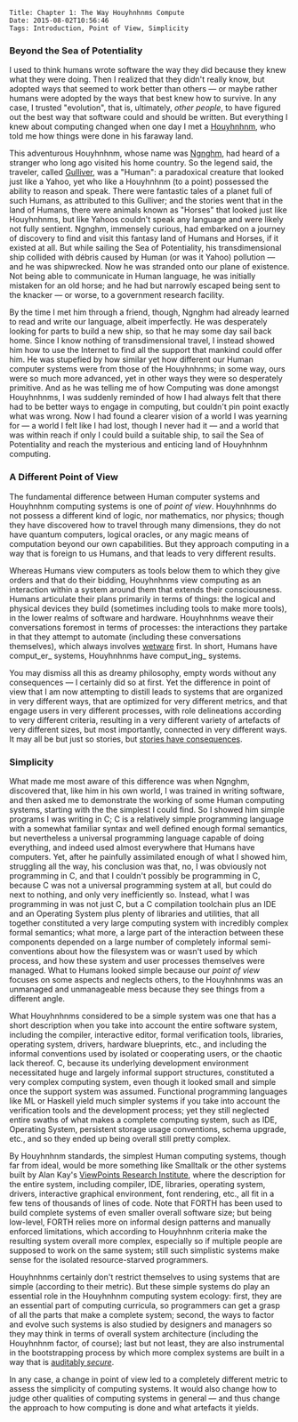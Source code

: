     Title: Chapter 1: The Way Houyhnhnms Compute
    Date: 2015-08-02T10:56:46
    Tags: Introduction, Point of View, Simplicity

### Beyond the Sea of Potentiality

I used to think humans wrote software the way they did
because they knew what they were doing.
Then I realized that they didn't really know,
but adopted ways that seemed to work better than others
— or maybe rather humans were adopted by the ways that best knew how to survive.
In any case, I trusted "evolution", that is, ultimately, _other people_,
to have figured out the best way that software could and should be written.
But everything I knew about computing changed when one day I met a
[Houyhnhnm](http://en.wikipedia.org/wiki/Houyhnhnm),
who told me how things were done in his faraway land.

<!-- more -->

This adventurous Houyhnhnm, whose name was [Ngnghm](https://twitter.com/Ngnghm),
had heard of a stranger who long ago visited his home country.
So the legend said, the traveler, called
[Gulliver](https://www.gutenberg.org/files/17157/17157-h/17157-h.htm),
was a "Human": a paradoxical creature that looked just like a Yahoo,
yet who like a Houyhnhnm (to a point) possessed the ability to reason and speak.
There were fantastic tales of a planet full of such Humans,
as attributed to this Gulliver;
and the stories went that in the land of Humans,
there were animals known as "Horses" that looked just like Houyhnhnms,
but like Yahoos couldn't speak any language and were likely not fully sentient.
Ngnghm, immensely curious, had embarked on a journey of discovery
to find and visit this fantasy land of Humans and Horses, if it existed at all.
But while sailing the Sea of Potentiality, his transdimensional ship
collided with débris caused by Human (or was it Yahoo) pollution — and he was shipwrecked.
Now he was stranded onto our plane of existence.
Not being able to communicate in Human language,
he was initially mistaken for an old horse; and he had but narrowly
escaped being sent to the knacker — or worse, to a government research facility.

By the time I met him through a friend, though,
Ngnghm had already learned to read and write our language, albeit imperfectly.
He was desperately looking for parts to build a new ship,
so that he may some day sail back home.
Since I know nothing of transdimensional travel,
I instead showed him how to use the Internet
to find all the support that mankind could offer him.
He was stupefied by how similar yet how different
our Human computer systems were from those of the Houyhnhnms;
in some way, ours were so much more advanced,
yet in other ways they were so desperately primitive.
And as he was telling me of how Computing was done amongst Houyhnhnms,
I was suddenly reminded of how I had always felt that
there had to be better ways to engage in computing,
but couldn't pin point exactly what was wrong.
Now I had found a clearer vision
of a world I was yearning for — a world I felt like I had lost,
though I never had it — and a world that was within reach
if only I could build a suitable ship,
to sail the Sea of Potentiality and reach
the mysterious and enticing land of Houyhnhnm computing.


### A Different Point of View

The fundamental difference between Human computer systems and
Houyhnhnm computing systems is one of _point of view_.
Houyhnhnms do not possess a different kind of logic, nor mathematics, nor physics;
though they have discovered how to travel through many dimensions,
they do not have quantum computers, logical oracles,
or any magic means of computation beyond our own capabilities.
But they approach computing in a way that is foreign to us Humans,
and that leads to very different results.

Whereas Humans view computers as tools below them
to which they give orders and that do their bidding,
Houyhnhnms view computing as an interaction within a system around them
that extends their consciousness.
Humans articulate their plans primarily in terms of things:
the logical and physical devices they build
(sometimes including tools to make more tools),
in the lower realms of software and hardware.
Houyhnhnms weave their conversations foremost in terms of processes:
the interactions they partake in that they attempt to automate
(including these conversations themselves),
which always involves [wetware](https://en.wikipedia.org/wiki/Wetware_(brain)) first.
In short, Humans have comput_er_ systems, Houyhnhnms have comput_ing_ systems.

You may dismiss all this as dreamy philosophy,
empty words without any consequences — I certainly did so at first.
Yet the difference in point of view that I am now attempting to distill
leads to systems that are organized in very different ways,
that are optimized for very different metrics,
and that engage users in very different processes,
with role delineations according to very different criteria,
resulting in a very different variety of artefacts of very different sizes,
but most importantly, connected in very different ways.
It may all be but just so stories, but
[stories have consequences](http://fare.tunes.org/computing/bal2009.pdf).


### Simplicity

What made me most aware of this difference was when Ngnghm,
discovered that, like him in his own world, I was trained in writing software,
and then asked me to demonstrate the working of some Human computing systems,
starting with the the simplest I could find.
So I showed him simple programs I was writing in C;
C is a relatively simple programming language
with a somewhat familiar syntax and well defined enough formal semantics,
but nevertheless a universal programming language capable of doing everything,
and indeed used almost everywhere that Humans have computers.
Yet, after he painfully assimilated enough of what I showed him, struggling all the way,
his conclusion was that, no, I was obviously not programming in C,
and that I couldn't possibly be programming in C,
because C was not a universal programming system at all,
but could do next to nothing, and only very inefficiently so.
Instead, what I was programming in was not just C, but
a C compilation toolchain plus an IDE and an Operating System plus plenty of libraries and utilities, that
all together constituted a very large computing system with incredibly complex formal semantics;
what more, a large part of the interaction between these components depended on a large number of
completely informal semi-conventions about how the filesystem was or wasn't used by which process,
and how these system and user processes themselves were managed.
What to Humans looked simple because our _point of view_
focuses on some aspects and neglects others,
to the Houyhnhnms was an unmanaged and unmanageable mess
because they see things from a different angle.

What Houyhnhnms considered to be a simple system was one that has
a short description when you take into account the entire software system,
including the compiler, interactive editor, formal verification tools,
libraries, operating system, drivers, hardware blueprints, etc.,
and including the informal conventions used by isolated or cooperating users,
or the chaotic lack thereof.
C, because its underlying development environment necessitated
huge and largely informal support structures,
constituted a very complex computing system, even though
it looked small and simple once the support system was assumed.
Functional programming languages like ML or Haskell yield much simpler systems
if you take into account the verification tools and the development process;
yet they still neglected entire swaths of what makes a complete computing system,
such as IDE, Operating System, persistent storage usage conventions, schema upgrade, etc.,
and so they ended up being overall still pretty complex.

By Houyhnhnm standards, the simplest Human computing systems, though far from ideal,
would be more something like Smalltalk or the other systems
built by Alan Kay's [ViewPoints Research Institute](http://vpri.org/),
where the description for the entire system, including compiler, IDE, libraries, operating system,
drivers, interactive graphical environment, font rendering, etc.,
all fit in a few tens of thousands of lines of code.
Note that FORTH has been used to build complete systems of even smaller overall software size;
but being low-level, FORTH relies more on
informal design patterns and manually enforced limitations,
which according to Houyhnhnm criteria make the resulting system overall more complex,
especially so if multiple people are supposed to work on the same system;
still such simplistic systems make sense for the isolated resource-starved programmers.

Houyhnhnms certainly don't restrict themselves to using systems that are simple (according to their metric).
But these simple systems do play an essential role in the Houyhnhnm computing system ecology:
first, they are an essential part of computing curricula,
so programmers can get a grasp of all the parts that make a complete system;
second, the ways to factor and evolve such systems is also studied by designers and managers
so they may think in terms of overall system architecture
(including the Houyhnhnm factor, of course);
last but not least, they are also instrumental in the bootstrapping process
by which more complex systems are built in a way that is
[auditably _secure_](http://fare.tunes.org/computing/reclaim_your_computer.html).

In any case, a change in point of view led to a completely different metric
to assess the simplicity of computing systems.
It would also change how to judge other qualities of computing systems in general
— and thus change the approach to how computing is done and what artefacts it yields.
